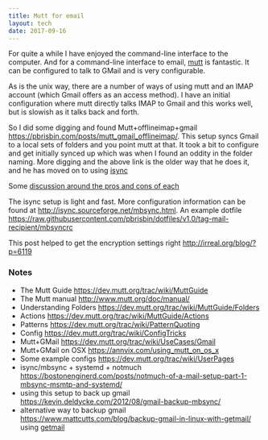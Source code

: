 ```yaml
---
title: Mutt for email
layout: tech
date: 2017-09-16
---
```

For quite a while I have enjoyed the command-line interface to the computer. And for a command-line interface to email, [mutt](https://mutt.org) is fantastic. It can be configured to talk to GMail and is very configurable.

As is the unix way, there are a number of ways of using mutt and an IMAP account (which Gmail offers as an access method). I have an initial configuration where mutt directly talks IMAP to Gmail and this works well, but is slowish as it talks back and forth.

So I did some digging and found Mutt+offlineimap+gmail <https://pbrisbin.com/posts/mutt_gmail_offlineimap/>. This setup syncs Gmail to a local sets of folders and you point mutt at that. It took a bit to configure and get initially synced up which was when I found an oddity in the folder naming. More digging and the above link is the older way that he does it, and he has moved on to using [isync](https://wiki.archlinux.org/index.php/Isync)

Some [discussion around the pros and cons of each](https://groups.google.com/forum/#!topic/mu-discuss/AhgmBAcv-ww)

The isync setup is light and fast. More configuration information can be found at <http://isync.sourceforge.net/mbsync.html>. An example dotfile <https://raw.githubusercontent.com/pbrisbin/dotfiles/v1.0/tag-mail-recipient/mbsyncrc>

This post helped to get the encryption settings right <http://irreal.org/blog/?p=6119>
### Notes

* The Mutt Guide <https://dev.mutt.org/trac/wiki/MuttGuide>
* The Mutt manual <http://www.mutt.org/doc/manual/>
* Understanding Folders <https://dev.mutt.org/trac/wiki/MuttGuide/Folders>
* Actions <https://dev.mutt.org/trac/wiki/MuttGuide/Actions>
* Patterns <https://dev.mutt.org/trac/wiki/PatternQuoting>
* Config <https://dev.mutt.org/trac/wiki/ConfigTricks>
* Mutt+GMail <https://dev.mutt.org/trac/wiki/UseCases/Gmail>
* Mutt+GMail on OSX <https://annvix.com/using_mutt_on_os_x>
* Some example configs <https://dev.mutt.org/trac/wiki/UserPages>
* isync/mbsync + systemd + notmuch <https://bostonenginerd.com/posts/notmuch-of-a-mail-setup-part-1-mbsync-msmtp-and-systemd/>
* using this setup to back up gmail <https://kevin.deldycke.com/2012/08/gmail-backup-mbsync/>
* alternative way to backup gmail <https://www.mattcutts.com/blog/backup-gmail-in-linux-with-getmail/> using [getmail](http://pyropus.ca/software/getmail/configuration.html)


